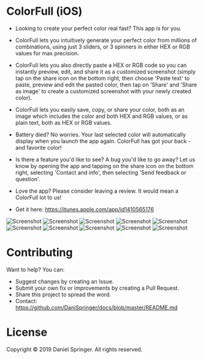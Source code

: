 # ColorFull (iOS)
- Looking to create your perfect color real fast? This app is for you.
- ColorFull lets you intuitively generate your perfect color from millions of combinations, using just 3 sliders, or 3 spinners in either HEX or RGB values for max precision.
- ColorFull lets you also directly paste a HEX or RGB code so you can instantly preview, edit, and share it as a customized screenshot (simply tap on the share icon on the bottom right, then choose 'Paste text' to paste, preview and edit the pasted color, then tap on 'Share' and 'Share as image' to create a customized screenshot with your newly created color).
- ColorFull lets you easily save, copy, or share your color, both as an image which includes the color and both HEX and RGB values, or as plain text, both as HEX or RGB values.
- Battery died? No worries. Your last selected color will automatically display when you launch the app again. ColorFull has got your back - and favorite color!

- Is there a feature you'd like to see? A bug you'd like to go away? Let us know by opening the app and tapping on the share icon on the bottom right, selecting 'Contact and info', then selecting 'Send feedback or question'.
- Love the app? Please consider leaving a review. It would mean a ColorFull lot to us!
- Get it here: https://itunes.apple.com/app/id1410565176

![Screenshot](https://raw.githubusercontent.com/DaniSpringer/colorfull/master/s/s1.jpg) ![Screenshot](https://raw.githubusercontent.com/DaniSpringer/colorfull/master/s/s2.jpg) ![Screenshot](https://raw.githubusercontent.com/DaniSpringer/colorfull/master/s/s3.jpg) ![Screenshot](https://raw.githubusercontent.com/DaniSpringer/colorfull/master/s/s4.jpg) ![Screenshot](https://raw.githubusercontent.com/DaniSpringer/colorfull/master/s/s5.jpg) ![Screenshot](https://raw.githubusercontent.com/DaniSpringer/colorfull/master/s/s6.jpg) ![Screenshot](https://raw.githubusercontent.com/DaniSpringer/colorfull/master/s/s7.jpg) ![Screenshot](https://raw.githubusercontent.com/DaniSpringer/colorfull/master/s/s8.jpg) ![Screenshot](https://raw.githubusercontent.com/DaniSpringer/colorfull/master/s/s9.jpg) ![Screenshot](https://raw.githubusercontent.com/DaniSpringer/colorfull/master/s/s10.jpg)



# Contributing
Want to help? You can:
- Suggest changes by creating an Issue.
- Submit your own fix or improvements by creating a Pull Request.
- Share this project to spread the word.
- Contact: https://github.com/DaniSpringer/docs/blob/master/README.md

# License
Copyright © 2019 Daniel Springer. All rights reserved.